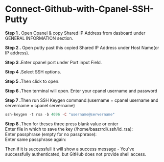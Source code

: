 # Connect-Github-with-Cpanel-SSH-Putty
<p><b>Step 1 .</b> Open Cpanel  & copy Shared IP Address from dasboard under GENERAL INFORMATION section. </p>
<p><b>Step 2 .</b> Open putty past this copied Shared IP Address under Host Name(or IP address).</p>
<p><b>Step 3 .</b>Enter cpanel port under Port input Field.</p>
<p><b>Step 4 .</b>Select SSH options.</p>
<p><b>Step 5 .</b>Then click to open.</p>
<p><b>Step 6 .</b>Then terminal will open. Enter your cpanel username and password</p>
<p><b>Step 7 .</b>Then run SSH Keygen command:(username = cpanel username and servername = cpanel servername)</p>

 ```PHP 
 ssh-keygen -t rsa -b 4096 -C "username@servername"
 ```
<p><b>Step 8 .</b>Then for theses three press blank value or enter <br>
Enter file in which to save the key (/home/baazrrdi/.ssh/id_rsa):<br>
Enter passphrase (empty for no passphrase):<br>
Enter same passphrase again:<br>

Then if it is successfull it will show a success message - You've successfully authenticated, but GitHub does not provide shell access.

</p>
